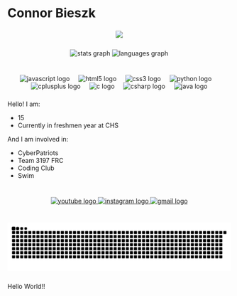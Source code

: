 <h1 align="left">Connor Bieszk</h1>

###

<div align="center">
  <img src="https://visitor-badge.laobi.icu/badge?page_id=connorbieszk.connorbieszk&left_color=aquamarine&right_color=azure"  />
</div>

###

<div align="center">
  <img src="https://github-readme-stats.vercel.app/api?username=connorbieszk&hide_title=false&hide_rank=false&show_icons=true&include_all_commits=true&count_private=true&disable_animations=false&theme=solarized-dark&locale=en&hide_border=false" height="150" alt="stats graph"  />
  <img src="https://github-readme-stats.vercel.app/api/top-langs?username=connorbieszk&locale=en&hide_title=false&layout=compact&card_width=320&langs_count=5&theme=dracula&hide_border=false" height="150" alt="languages graph"  />
</div>

###

<br clear="both">

<div align="center">
  <img src="https://cdn.jsdelivr.net/gh/devicons/devicon/icons/javascript/javascript-original.svg" height="30" alt="javascript logo"  />
  <img width="12" />
  <img src="https://cdn.jsdelivr.net/gh/devicons/devicon/icons/html5/html5-original.svg" height="30" alt="html5 logo"  />
  <img width="12" />
  <img src="https://cdn.jsdelivr.net/gh/devicons/devicon/icons/css3/css3-original.svg" height="30" alt="css3 logo"  />
  <img width="12" />
  <img src="https://cdn.jsdelivr.net/gh/devicons/devicon/icons/python/python-original.svg" height="30" alt="python logo"  />
  <img width="12" />
  <img src="https://cdn.jsdelivr.net/gh/devicons/devicon/icons/cplusplus/cplusplus-original.svg" height="30" alt="cplusplus logo"  />
  <img width="12" />
  <img src="https://cdn.jsdelivr.net/gh/devicons/devicon/icons/c/c-original.svg" height="30" alt="c logo"  />
  <img width="12" />
  <img src="https://cdn.jsdelivr.net/gh/devicons/devicon/icons/csharp/csharp-original.svg" height="30" alt="csharp logo"  />
  <img width="12" />
  <img src="https://cdn.jsdelivr.net/gh/devicons/devicon/icons/java/java-original.svg" height="30" alt="java logo"  />
</div>

###

Hello! I am:
- 15
- Currently in freshmen year at CHS

And I am involved in:

- CyberPatriots
- Team 3197 FRC
- Coding Club
- Swim

###

<br clear="both">

<div align="center">
  <a href="https://www.youtube.com/@connorbieszk" target="_blank">
    <img src="https://img.shields.io/static/v1?message=Youtube&logo=youtube&label=@connorbieszk&color=FF0000&logoColor=white&labelColor=&style=for-the-badge" height="35" alt="youtube logo"  />
  </a>
  <a href="https://Instagram.com/connorbieszk" target="_blank">
    <img src="https://img.shields.io/static/v1?message=Instagram&logo=instagram&label=@connorbieszk&color=E4405F&logoColor=white&labelColor=&style=for-the-badge" height="35" alt="instagram logo"  />
  </a>
  <a href="mailto:connorryanbieszk@gmail.com" target="_blank">
    <img src="https://img.shields.io/static/v1?message=Gmail.com&logo=gmail&label=Connorryanbieszk@&color=D14836&logoColor=white&labelColor=&style=for-the-badge" height="35" alt="gmail logo"  />
  </a>
</div>

###

<br clear="both">

<img src="https://raw.githubusercontent.com/connorbieszk/connorbieszk/output/snake.svg" alt="Snake animation" />

###

<p align="left">Hello World!!</p>

###
